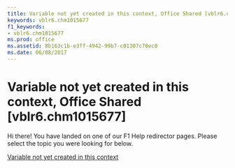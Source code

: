 ```yaml
---
title: Variable not yet created in this context, Office Shared [vblr6.chm1015677]
keywords: vblr6.chm1015677
f1_keywords:
- vblr6.chm1015677
ms.prod: office
ms.assetid: 8b163c1b-e3ff-4942-99b7-c01307c70ec0
ms.date: 06/08/2017
---
```



# Variable not yet created in this context, Office Shared [vblr6.chm1015677]

Hi there! You have landed on one of our F1 Help redirector pages. Please select the topic you were looking for below.

[Variable not yet created in this context](http://msdn.microsoft.com/library/93dc4805-7ce4-0240-7bc7-e5bc593dfbf5%28Office.15%29.aspx)

